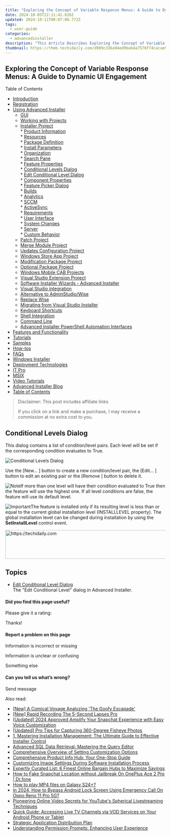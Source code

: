```yaml
---
title: "Exploring the Concept of Variable Response Menus: A Guide to Dynamic UI Engagement"
date: 2024-10-05T22:11:42.626Z
updated: 2024-10-11T00:07:09.772Z
tags:
  - user-guide
categories:
  - advancedinstaller
description: "This Article Describes Exploring the Concept of Variable Response Menus: A Guide to Dynamic UI Engagement"
thumbnail: https://thmb.techidaily.com/d909c336a94ed9bab4a7576f74cacae95859492ef6caf81801a20c12eae1a573.jpg
---
```


## Exploring the Concept of Variable Response Menus: A Guide to Dynamic UI Engagement

Table of Contents

* [Introduction](https://tools.techidaily.com/advancedinstaller/products/)
* [Registration](https://tools.techidaily.com/advancedinstaller/products/)
* [Using Advanced Installer](https://tools.techidaily.com/advancedinstaller/products/)  
   * [GUI](https://tools.techidaily.com/advancedinstaller/products/)  
   * [Working with Projects](https://tools.techidaily.com/advancedinstaller/products/)  
   * [Installer Project](https://tools.techidaily.com/advancedinstaller/products/)  
         * [Product Information](https://tools.techidaily.com/advancedinstaller/products/)  
         * [Resources](https://tools.techidaily.com/advancedinstaller/products/)  
         * [Package Definition](https://tools.techidaily.com/advancedinstaller/products/)  
                  * [Install Parameters](https://tools.techidaily.com/advancedinstaller/products/)  
                  * [Organization](https://tools.techidaily.com/advancedinstaller/products/)  
                              * [Search Pane](https://tools.techidaily.com/advancedinstaller/products/)  
                              * [Feature Properties](https://tools.techidaily.com/advancedinstaller/products/)  
                                             * [Conditional Levels Dialog](https://tools.techidaily.com/advancedinstaller/products/)  
                                                               * [Edit Conditional Level Dialog](https://tools.techidaily.com/advancedinstaller/products/)  
                              * [Component Properties](https://tools.techidaily.com/advancedinstaller/products/)  
                              * [Feature Picker Dialog](https://tools.techidaily.com/advancedinstaller/products/)  
                  * [Builds](https://tools.techidaily.com/advancedinstaller/products/)  
                  * [Analytics](https://tools.techidaily.com/advancedinstaller/products/)  
                  * [SCCM](https://tools.techidaily.com/advancedinstaller/products/)  
                  * [ActiveSync](https://tools.techidaily.com/advancedinstaller/products/)  
         * [Requirements](https://tools.techidaily.com/advancedinstaller/products/)  
         * [User Interface](https://tools.techidaily.com/advancedinstaller/products/)  
         * [System Changes](https://tools.techidaily.com/advancedinstaller/products/)  
         * [Server](https://tools.techidaily.com/advancedinstaller/products/)  
         * [Custom Behavior](https://tools.techidaily.com/advancedinstaller/products/)  
   * [Patch Project](https://tools.techidaily.com/advancedinstaller/products/)  
   * [Merge Module Project](https://tools.techidaily.com/advancedinstaller/products/)  
   * [Updates Configuration Project](https://tools.techidaily.com/advancedinstaller/products/)  
   * [Windows Store App Project](https://tools.techidaily.com/advancedinstaller/products/)  
   * [Modification Package Project](https://tools.techidaily.com/advancedinstaller/products/)  
   * [Optional Package Project](https://tools.techidaily.com/advancedinstaller/products/)  
   * [Windows Mobile CAB Projects](https://tools.techidaily.com/advancedinstaller/products/)  
   * [Visual Studio Extension Project](https://tools.techidaily.com/advancedinstaller/products/)  
   * [Software Installer Wizards - Advanced Installer](https://tools.techidaily.com/advancedinstaller/products/)  
   * [Visual Studio integration](https://tools.techidaily.com/advancedinstaller/products/)  
   * [Alternative to AdminStudio/Wise](https://tools.techidaily.com/advancedinstaller/products/)  
   * [Replace Wise](https://tools.techidaily.com/advancedinstaller/products/)  
   * [Migrating from Visual Studio Installer](https://tools.techidaily.com/advancedinstaller/products/)  
   * [Keyboard Shortcuts](https://tools.techidaily.com/advancedinstaller/products/)  
   * [Shell Integration](https://tools.techidaily.com/advancedinstaller/products/)  
   * [Command Line](https://tools.techidaily.com/advancedinstaller/products/)  
   * [Advanced Installer PowerShell Automation Interfaces](https://tools.techidaily.com/advancedinstaller/products/)
* [Features and Functionality](https://tools.techidaily.com/advancedinstaller/products/)
* [Tutorials](https://tools.techidaily.com/advancedinstaller/products/)
* [Samples](https://tools.techidaily.com/advancedinstaller/products/)
* [How-tos](https://tools.techidaily.com/advancedinstaller/products/)
* [FAQs](https://tools.techidaily.com/advancedinstaller/products/)
* [Windows Installer](https://tools.techidaily.com/advancedinstaller/products/)
* [Deployment Technologies](https://tools.techidaily.com/advancedinstaller/products/)
* [IT Pro](https://tools.techidaily.com/advancedinstaller/products/)
* [MSIX](https://tools.techidaily.com/advancedinstaller/products/)
* [Video Tutorials](https://tools.techidaily.com/advancedinstaller/products/)
* [Advanced Installer Blog](https://tools.techidaily.com/advancedinstaller/products/)
* [Table of Contents](https://tools.techidaily.com/advancedinstaller/products/)

>  Disclaimer: This post includes affiliate links
>
>  If you click on a link and make a purchase, I may receive a commission at no extra cost to you.
>

## Conditional Levels Dialog

 This dialog contains a list of condition/level pairs. Each level will be set if the corresponding condition evaluates to True.

![Conditional Levels Dialog](https://cdn.advancedinstaller.com/img/dialog/edit-conditional-levels.png "Conditional Levels Dialog")  

Use the \[New... \] button to create a new condition/level pair, the \[Edit... \] button to edit an existing pair or the \[Remove \] button to delete it.

![Note](https://cdn.advancedinstaller.com/svg/common/IconMessageNote.svg)If more than one level will have their condition evaluated to True then the feature will use the highest one. If all level conditions are false, the feature will use its default level.

![Important](https://cdn.advancedinstaller.com/svg/common/IconMessageInfo.svg)The feature is installed only if its resulting level is less than or equal to the current global installation level (INSTALLLEVEL property). The global installation level can be changed during installation by using the **SetInstallLevel** control event.

<!-- affiliate ads begin -->
<a href="https://appsumo.8odi.net/c/5597632/2100534/7443" target="_top" id="2100534">
  <img src="//a.impactradius-go.com/display-ad/7443-2100534" border="0" alt="https://techidaily.com" width="728" height="90"/>
</a>
<img height="0" width="0" src="https://appsumo.8odi.net/i/5597632/2100534/7443" style="position:absolute;visibility:hidden;" border="0" />
<!-- affiliate ads end -->

## Topics

* [Edit Conditional Level Dialog](https://tools.techidaily.com/advancedinstaller/products/)  
The "Edit Conditional Level" dialog in Advanced Installer.

#### Did you find this page useful?

Please give it a rating:

 Thanks!

#### Report a problem on this page

Information is incorrect or missing

Information is unclear or confusing

Something else

#### Can you tell us what’s wrong?

Send message

<ins class="adsbygoogle"
     style="display:block"
     data-ad-format="autorelaxed"
     data-ad-client="ca-pub-7571918770474297"
     data-ad-slot="1223367746"></ins>

<ins class="adsbygoogle"
     style="display:block"
     data-ad-client="ca-pub-7571918770474297"
     data-ad-slot="8358498916"
     data-ad-format="auto"
     data-full-width-responsive="true"></ins>

<span class="atpl-alsoreadstyle">Also read:</span>
<div><ul>
<li><a href="https://extra-resources.techidaily.com/new-a-comical-voyage-analyzing-the-goofy-escapade/"><u>[New] A Comical Voyage Analyzing 'The Goofy Escapade'</u></a></li>
<li><a href="https://screen-activity-recording.techidaily.com/new-rapid-recording-the-5-second-lapses-pro/"><u>[New] Rapid Recording The 5-Second Lapses Pro</u></a></li>
<li><a href="https://snapchat-videos.techidaily.com/updated-2024-approved-amplify-your-snapchat-experience-with-easy-voice-customization/"><u>[Updated] 2024 Approved Amplify Your Snapchat Experience with Easy Voice Customization</u></a></li>
<li><a href="https://extra-support.techidaily.com/updated-pro-tips-for-capturing-360-degree-fisheye-photos/"><u>[Updated] Pro Tips for Capturing 360-Degree Fisheye Photos</u></a></li>
<li><a href="https://fox-tips.techidaily.com/1-mastering-installation-management-the-ultimate-guide-to-effective-installer-control/"><u>1. Mastering Installation Management: The Ultimate Guide to Effective Installer Control</u></a></li>
<li><a href="https://fox-tips.techidaily.com/advanced-sql-data-retrieval-mastering-the-query-editor/"><u>Advanced SQL Data Retrieval: Mastering the Query Editor</u></a></li>
<li><a href="https://fox-tips.techidaily.com/comprehensive-overview-of-setting-customization-options/"><u>Comprehensive Overview of Setting Customization Options</u></a></li>
<li><a href="https://fox-tips.techidaily.com/comprehensive-product-info-hub-your-one-stop-guide/"><u>Comprehensive Product Info Hub: Your One-Stop Guide</u></a></li>
<li><a href="https://fox-tips.techidaily.com/customizing-image-settings-during-software-installation-process/"><u>Customizing Image Settings During Software Installation Process</u></a></li>
<li><a href="https://tech-renaissance.techidaily.com/expertly-curated-list-6-finest-online-bargain-hubs-to-maximize-savings/"><u>Expertly Curated List: 6 Finest Online Bargain Hubs to Maximize Savings</u></a></li>
<li><a href="https://location-social.techidaily.com/how-to-fake-snapchat-location-without-jailbreak-on-oneplus-ace-2-pro-drfone-by-drfone-virtual-android/"><u>How to Fake Snapchat Location without Jailbreak On OnePlus Ace 2 Pro | Dr.fone</u></a></li>
<li><a href="https://blog-min.techidaily.com/how-to-play-mp4-files-on-galaxy-s24plus-by-aiseesoft-video-converter-play-mp4-on-android/"><u>How to play MP4 files on Galaxy S24+?</u></a></li>
<li><a href="https://android-unlock.techidaily.com/in-2024-how-to-bypass-android-lock-screen-using-emergency-call-on-oppo-reno-11-pro-5g-by-drfone-android/"><u>In 2024, How to Bypass Android Lock Screen Using Emergency Call On Oppo Reno 11 Pro 5G?</u></a></li>
<li><a href="https://youtube-sure.techidaily.com/ering-online-video-secrets-for-youtubes-spherical-livestreaming-techniques/"><u>Pioneering Online Video Secrets for YouTube's Spherical Livestreaming Techniques</u></a></li>
<li><a href="https://fox-tips.techidaily.com/quick-guide-accessing-live-tv-channels-via-vod-services-on-your-android-phone-or-tablet/"><u>Quick Guide: Accessing Live TV Channels via VOD Services on Your Android Phone or Tablet</u></a></li>
<li><a href="https://fox-tips.techidaily.com/strategic-application-distribution-plan/"><u>Strategic Application Distribution Plan</u></a></li>
<li><a href="https://fox-tips.techidaily.com/understanding-permission-prompts-enhancing-user-experience/"><u>Understanding Permission Prompts: Enhancing User Experience</u></a></li>
</ul></div>

